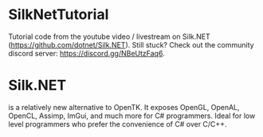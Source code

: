 # SilkNetTutorial
Tutorial code from the youtube video / livestream on Silk.NET (https://github.com/dotnet/Silk.NET). Still stuck? Check out the community discord server: https://discord.gg/NBeUtzFaq6.

# Silk.NET
is a relatively new alternative to OpenTK. It exposes OpenGL, OpenAL, OpenCL, Assimp, ImGui, and much more for C# programmers. Ideal for low level programmers who prefer the convenience of C# over C/C++.
